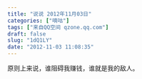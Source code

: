 ```yaml
---
title: "说说 2012年11月03日"
categories: ["嘀咕"]
tags: ["来自QQ空间 qzone.qq.com"]
draft: false
slug: "1dQ1LY"
date: "2012-11-03 11:08:35"
---
```


原则上来说，谁阻碍我赚钱，谁就是我的敌人。
